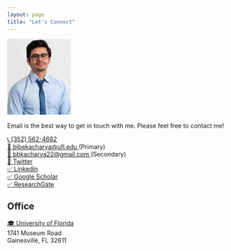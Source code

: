 ```yaml
---
layout: page
title: "Let's Connect"
---
```


![Bibek](Picture2.jpeg)

Email is the best way to get in touch with me. Please feel free to contact me! <br>

<a href="tel:PHONE_NUMBER">
  📞 (352) 562-4682
</a> <br>

<a href="mailto:EMAIL_ADDRESS">
  📧 bibekacharya@ufl.edu 
</a> 
(Primary)
<br>
<a href="mailto:EMAIL_ADDRESS">
  📧 bbkacharya22@gmail.com
</a> 
(Secondary)
<br>
<a href="https://twitter.com/bibekUF">
  🔗 Twitter
</a> 
<br>
<a href="https://www.linkedin.com/in/bbkacharya/">
 ✅ Linkedin
</a>  
<br>
<a href="https://scholar.google.com/citations?user=k5Fv3cMAAAAJ&hl=en">
 ✅ Google Scholar
</a>  
<br>
<a href="https://www.researchgate.net/profile/Bibek-Acharya-9">
 ✅ ResearchGate
</a>  
<br>

## Office

<a href="https://abe.ufl.edu/"> 🎓 University of Florida
</a> <br>
1741 Museum Road <br>
Gainesville, FL 32611


